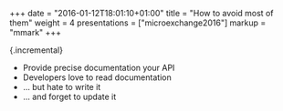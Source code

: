 +++
date = "2016-01-12T18:01:10+01:00"
title = "How to avoid most of them"
weight = 4
presentations = ["microexchange2016"]
markup = "mmark"
+++

{.incremental}
* Provide precise documentation your API
* Developers love to read documentation
* ... but hate to write it
* ... and forget to update it
